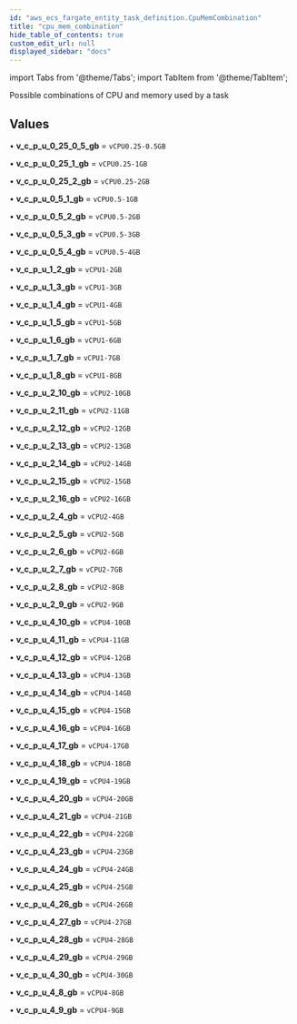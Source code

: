 ```yaml
---
id: "aws_ecs_fargate_entity_task_definition.CpuMemCombination"
title: "cpu_mem_combination"
hide_table_of_contents: true
custom_edit_url: null
displayed_sidebar: "docs"
---
```


import Tabs from '@theme/Tabs';
import TabItem from '@theme/TabItem';

Possible combinations of CPU and memory used by a task

## Values

• **v\_c\_p\_u\_0\_25\_0\_5\_gb** = `vCPU0.25-0.5GB`

• **v\_c\_p\_u\_0\_25\_1\_gb** = `vCPU0.25-1GB`

• **v\_c\_p\_u\_0\_25\_2\_gb** = `vCPU0.25-2GB`

• **v\_c\_p\_u\_0\_5\_1\_gb** = `vCPU0.5-1GB`

• **v\_c\_p\_u\_0\_5\_2\_gb** = `vCPU0.5-2GB`

• **v\_c\_p\_u\_0\_5\_3\_gb** = `vCPU0.5-3GB`

• **v\_c\_p\_u\_0\_5\_4\_gb** = `vCPU0.5-4GB`

• **v\_c\_p\_u\_1\_2\_gb** = `vCPU1-2GB`

• **v\_c\_p\_u\_1\_3\_gb** = `vCPU1-3GB`

• **v\_c\_p\_u\_1\_4\_gb** = `vCPU1-4GB`

• **v\_c\_p\_u\_1\_5\_gb** = `vCPU1-5GB`

• **v\_c\_p\_u\_1\_6\_gb** = `vCPU1-6GB`

• **v\_c\_p\_u\_1\_7\_gb** = `vCPU1-7GB`

• **v\_c\_p\_u\_1\_8\_gb** = `vCPU1-8GB`

• **v\_c\_p\_u\_2\_10\_gb** = `vCPU2-10GB`

• **v\_c\_p\_u\_2\_11\_gb** = `vCPU2-11GB`

• **v\_c\_p\_u\_2\_12\_gb** = `vCPU2-12GB`

• **v\_c\_p\_u\_2\_13\_gb** = `vCPU2-13GB`

• **v\_c\_p\_u\_2\_14\_gb** = `vCPU2-14GB`

• **v\_c\_p\_u\_2\_15\_gb** = `vCPU2-15GB`

• **v\_c\_p\_u\_2\_16\_gb** = `vCPU2-16GB`

• **v\_c\_p\_u\_2\_4\_gb** = `vCPU2-4GB`

• **v\_c\_p\_u\_2\_5\_gb** = `vCPU2-5GB`

• **v\_c\_p\_u\_2\_6\_gb** = `vCPU2-6GB`

• **v\_c\_p\_u\_2\_7\_gb** = `vCPU2-7GB`

• **v\_c\_p\_u\_2\_8\_gb** = `vCPU2-8GB`

• **v\_c\_p\_u\_2\_9\_gb** = `vCPU2-9GB`

• **v\_c\_p\_u\_4\_10\_gb** = `vCPU4-10GB`

• **v\_c\_p\_u\_4\_11\_gb** = `vCPU4-11GB`

• **v\_c\_p\_u\_4\_12\_gb** = `vCPU4-12GB`

• **v\_c\_p\_u\_4\_13\_gb** = `vCPU4-13GB`

• **v\_c\_p\_u\_4\_14\_gb** = `vCPU4-14GB`

• **v\_c\_p\_u\_4\_15\_gb** = `vCPU4-15GB`

• **v\_c\_p\_u\_4\_16\_gb** = `vCPU4-16GB`

• **v\_c\_p\_u\_4\_17\_gb** = `vCPU4-17GB`

• **v\_c\_p\_u\_4\_18\_gb** = `vCPU4-18GB`

• **v\_c\_p\_u\_4\_19\_gb** = `vCPU4-19GB`

• **v\_c\_p\_u\_4\_20\_gb** = `vCPU4-20GB`

• **v\_c\_p\_u\_4\_21\_gb** = `vCPU4-21GB`

• **v\_c\_p\_u\_4\_22\_gb** = `vCPU4-22GB`

• **v\_c\_p\_u\_4\_23\_gb** = `vCPU4-23GB`

• **v\_c\_p\_u\_4\_24\_gb** = `vCPU4-24GB`

• **v\_c\_p\_u\_4\_25\_gb** = `vCPU4-25GB`

• **v\_c\_p\_u\_4\_26\_gb** = `vCPU4-26GB`

• **v\_c\_p\_u\_4\_27\_gb** = `vCPU4-27GB`

• **v\_c\_p\_u\_4\_28\_gb** = `vCPU4-28GB`

• **v\_c\_p\_u\_4\_29\_gb** = `vCPU4-29GB`

• **v\_c\_p\_u\_4\_30\_gb** = `vCPU4-30GB`

• **v\_c\_p\_u\_4\_8\_gb** = `vCPU4-8GB`

• **v\_c\_p\_u\_4\_9\_gb** = `vCPU4-9GB`
